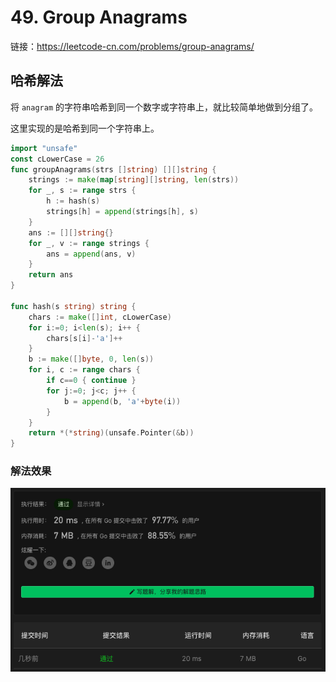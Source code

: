 # 49. Group Anagrams

链接：https://leetcode-cn.com/problems/group-anagrams/

## 哈希解法

将 `anagram` 的字符串哈希到同一个数字或字符串上，就比较简单地做到分组了。

这里实现的是哈希到同一个字符串上。

```go
import "unsafe"
const cLowerCase = 26
func groupAnagrams(strs []string) [][]string {
    strings := make(map[string][]string, len(strs))
    for _, s := range strs {
        h := hash(s)
        strings[h] = append(strings[h], s)
    }
    ans := [][]string{}
    for _, v := range strings {
        ans = append(ans, v)
    }
    return ans
}

func hash(s string) string {
    chars := make([]int, cLowerCase)
    for i:=0; i<len(s); i++ {
        chars[s[i]-'a']++
    }
    b := make([]byte, 0, len(s))
    for i, c := range chars {
        if c==0 { continue }
        for j:=0; j<c; j++ {
            b = append(b, 'a'+byte(i))
        }
    }
    return *(*string)(unsafe.Pointer(&b))
}
```

### 解法效果

![49_group_anagrams](./img/49_group_anagrams.png)